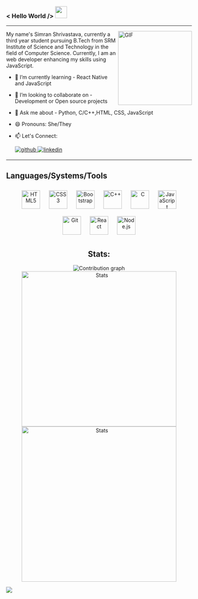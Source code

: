 ### < Hello World /> <img src="https://rb.gy/8czkyq" width="32px">

<hr>

<img align="right" alt="GIF" height="200px" src="./bit.png" />
My name's Simran Shrivastava, currently a third year student pursuing B.Tech from SRM Institute of Science and Technology in the field of Computer Science. Currently, I am an web developer enhancing my skills using JavaScript. </br>

- 🌱 I’m currently learning - React Native and JavaScript
- 👯 I’m looking to collaborate on - Development or Open source projects
- 💬 Ask me about - Python, C/C++,HTML, CSS, JavaScript
- 😄 Pronouns: She/They
- 📫 Let's Connect: <br>

  <a href="https://github.com/simran-2501" target="_blank">
  <img src="https://img.shields.io/badge/github-%2324292e.svg?&style=for-the-badge&logo=github&logoColor=white" alt=github style="margin-bottom: 5px;" />
  </a>
  <a href="https://www.linkedin.com/in/simran-shrivastava-5448a81b7" target="_blank">
  <img src="https://img.shields.io/badge/linkedin-%231E77B5.svg?&style=for-the-badge&logo=linkedin&logoColor=white" alt=linkedin style="margin-bottom: 5px;" />
  </a>
  <br/>
<hr>

## Languages/Systems/Tools

<div align="center"> 
<img style="margin: 10px" src="https://profilinator.rishav.dev/skills-assets/html5-original-wordmark.svg" alt="HTML5" height="50" /></a>
<img style="margin: 10px" src="https://profilinator.rishav.dev/skills-assets/css3-original-wordmark.svg" alt="CSS3" height="50" /></a> 
<img style="margin: 10px" src="https://profilinator.rishav.dev/skills-assets/bootstrap-plain.svg" alt="Bootstrap" height="50" /></a> 
<img style="margin: 10px" src="https://profilinator.rishav.dev/skills-assets/cplusplus-original.svg" alt="C++" height="50" /></a>  
<img style="margin: 10px" src="https://profilinator.rishav.dev/skills-assets/c-original.svg" alt="C" height="50" /></a>     
<img style="margin: 10px" src="https://profilinator.rishav.dev/skills-assets/javascript-original.svg" alt="JavaScript" height="50" /></a>  
<img style="margin: 10px" src="https://profilinator.rishav.dev/skills-assets/git-scm-icon.svg" alt="Git" height="50" /></a>    
<img style="margin: 10px" src="https://profilinator.rishav.dev/skills-assets/react-original-wordmark.svg" alt="React" height="50" /></a>  
<img style="margin: 10px" src="https://profilinator.rishav.dev/skills-assets/nodejs-original-wordmark.svg" alt="Node.js" height="50" /></a>  

</div>

<!-- <br/>

<hr>

 <img align="left" src="https://github-readme-streak-stats.herokuapp.com/?user=aryamanshrivastava&theme=dark" /></br>
 
![Aryaman's github stats](https://github-readme-stats.vercel.app/api?username=aryamanshrivastava&show_icons=true&theme=dark&count_private=true)
<img src='https://github-readme-stats.vercel.app/api/top-langs/?username=aryamanshrivastava&theme=dark&hide_langs_below=4&layout=compact'/>
<br> -->
<h2 align="center">Stats: </h2>
<p align="center"> 
  <img src="https://activity-graph.herokuapp.com/graph?username=simran-2501&bg_color=0d1017&color=00ff00&point=11b819&area=true&line=00ff00&hide_border=true" alt="Contribution graph" />
  <img align="center" width="420" src="https://github-readme-stats.vercel.app/api?username=simran-2501&show_icons=true&theme=dark" alt="Stats" />
  <img align="center" width="420" src="https://github-readme-streak-stats.herokuapp.com/?user=simran-2501&theme=dark" alt="Stats" />
</p>

![](https://komarev.com/ghpvc/?username=simran-2501&color=blue)

  

<!--
**aryamanshrivastava/aryamanshrivastava** is a ✨ _special_ ✨ repository because its `README.md` (this file) appears on your GitHub profile.

Here are some ideas to get you started:

- 🔭 I’m currently working on ...
- 🌱 I’m currently learning ...
- 👯 I’m looking to collaborate on ...
- 🤔 I’m looking for help with ...
- 💬 Ask me about ...
- 📫 How to reach me: ...
- 😄 Pronouns: ...
- ⚡ Fun fact: ...
-->
